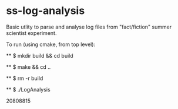 # ss-log-analysis

Basic utlity to parse and analyse log files from "fact/fiction" summer scientist experiment.

To run (using cmake, from top level):

** $ mkdir build && cd build

** $ make && cd ..

** $ rm -r build

** $ ./LogAnalysis <logFile>


20808815
